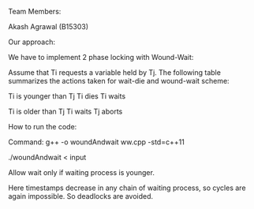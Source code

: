 Team Members:

Akash Agrawal (B15303)

Our approach:

We have to implement 2 phase locking with Wound-Wait:

Assume that Ti requests a variable held by Tj. The following table summarizes the actions taken for wait-die and wound-wait scheme:

Ti is younger than Tj       Ti dies          Ti waits

Ti is older than Tj         Ti waits         Tj aborts



How to run the code:

Command: g++ -o woundAndwait ww.cpp -std=c++11

./woundAndwait < input

Allow wait only if waiting process is younger. 

Here timestamps decrease in any chain of waiting process, so cycles are again impossible. So deadlocks are avoided.
